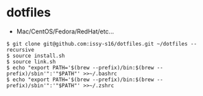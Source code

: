 # dotfiles

- Mac/CentOS/Fedora/RedHat/etc...
```
$ git clone git@github.com:issy-s16/dotfiles.git ~/dotfiles --recursive
$ source install.sh
$ source link.sh
$ echo "export PATH='$(brew --prefix)/bin:$(brew --prefix)/sbin'":'"$PATH"' >>~/.bashrc
$ echo "export PATH='$(brew --prefix)/bin:$(brew --prefix)/sbin'":'"$PATH"' >>~/.zshrc
```
